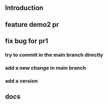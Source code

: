## Introduction

## feature demo2 pr

## fix bug for pr1

### try to commit in the main branch directly

### add a new change in main branch

### add a version

## docs